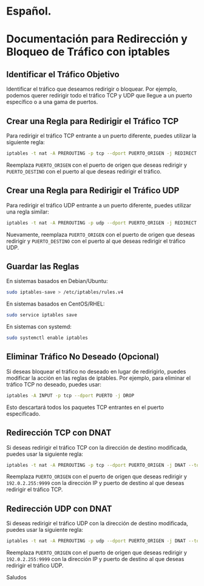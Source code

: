 # Español.
# Documentación para Redirección y Bloqueo de Tráfico con iptables

## Identificar el Tráfico Objetivo

Identificar el tráfico que deseamos redirigir o bloquear. Por ejemplo, podemos querer redirigir todo el tráfico TCP y UDP que llegue a un puerto específico o a una gama de puertos.

## Crear una Regla para Redirigir el Tráfico TCP

Para redirigir el tráfico TCP entrante a un puerto diferente, puedes utilizar la siguiente regla:

```bash
iptables -t nat -A PREROUTING -p tcp --dport PUERTO_ORIGEN -j REDIRECT --to-ports PUERTO_DESTINO
```

Reemplaza `PUERTO_ORIGEN` con el puerto de origen que deseas redirigir y `PUERTO_DESTINO` con el puerto al que deseas redirigir el tráfico.

## Crear una Regla para Redirigir el Tráfico UDP

Para redirigir el tráfico UDP entrante a un puerto diferente, puedes utilizar una regla similar:

```bash
iptables -t nat -A PREROUTING -p udp --dport PUERTO_ORIGEN -j REDIRECT --to-ports PUERTO_DESTINO
```

Nuevamente, reemplaza `PUERTO_ORIGEN` con el puerto de origen que deseas redirigir y `PUERTO_DESTINO` con el puerto al que deseas redirigir el tráfico UDP.

## Guardar las Reglas

En sistemas basados en Debian/Ubuntu:

```bash
sudo iptables-save > /etc/iptables/rules.v4
```

En sistemas basados en CentOS/RHEL:

```bash
sudo service iptables save
```

En sistemas con systemd:

```bash
sudo systemctl enable iptables
```

## Eliminar Tráfico No Deseado (Opcional)

Si deseas bloquear el tráfico no deseado en lugar de redirigirlo, puedes modificar la acción en las reglas de iptables. Por ejemplo, para eliminar el tráfico TCP no deseado, puedes usar:

```bash
iptables -A INPUT -p tcp --dport PUERTO -j DROP
```

Esto descartará todos los paquetes TCP entrantes en el puerto especificado.

## Redirección TCP con DNAT

Si deseas redirigir el tráfico TCP con la dirección de destino modificada, puedes usar la siguiente regla:

```bash
iptables -t nat -A PREROUTING -p tcp --dport PUERTO_ORIGEN -j DNAT --to-destination 192.0.2.255:9999
```

Reemplaza `PUERTO_ORIGEN` con el puerto de origen que deseas redirigir y `192.0.2.255:9999` con la dirección IP y puerto de destino al que deseas redirigir el tráfico TCP.

## Redirección UDP con DNAT

Si deseas redirigir el tráfico UDP con la dirección de destino modificada, puedes usar la siguiente regla:

```bash
iptables -t nat -A PREROUTING -p udp --dport PUERTO_ORIGEN -j DNAT --to-destination 192.0.2.255:9999
```

Reemplaza `PUERTO_ORIGEN` con el puerto de origen que deseas redirigir y `192.0.2.255:9999` con la dirección IP y puerto de destino al que deseas redirigir el tráfico UDP.

Saludos
